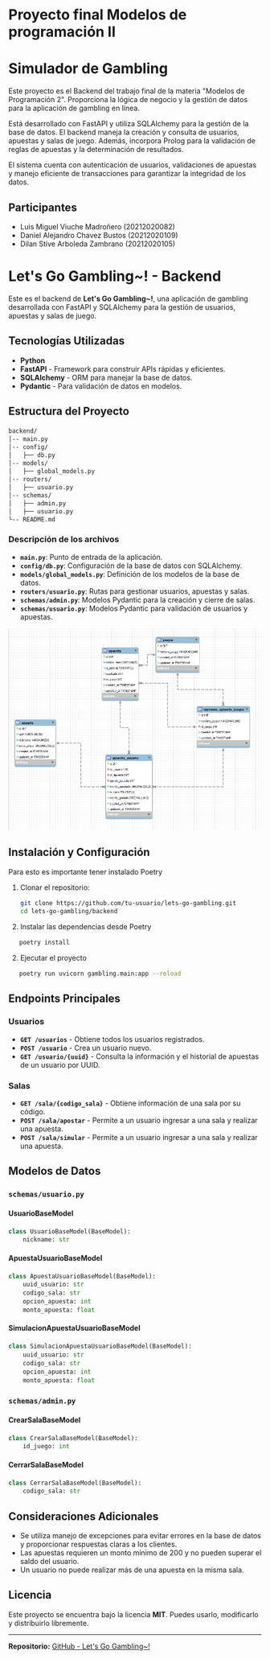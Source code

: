 # Proyecto final Modelos de programación II
# Simulador de Gambling


Este proyecto es el Backend del trabajo final de la materia "Modelos de Programación 2". Proporciona la lógica de negocio y la gestión de datos para la aplicación de gambling en línea.

Está desarrollado con FastAPI y utiliza SQLAlchemy para la gestión de la base de datos. El backend maneja la creación y consulta de usuarios, apuestas y salas de juego. Además, incorpora Prolog para la validación de reglas de apuestas y la determinación de resultados.

El sistema cuenta con autenticación de usuarios, validaciones de apuestas y manejo eficiente de transacciones para garantizar la integridad de los datos.

## Participantes
- Luis Miguel Viuche Madroñero (20212020082)
- Daniel Alejandro Chavez Bustos (20212020109)
- Dilan Stive Arboleda Zambrano (20212020105)


# Let's Go Gambling\~! - Backend

Este es el backend de **Let's Go Gambling\~!**, una aplicación de gambling desarrollada con FastAPI y SQLAlchemy para la gestión de usuarios, apuestas y salas de juego.

## Tecnologías Utilizadas

- **Python**
- **FastAPI** - Framework para construir APIs rápidas y eficientes.
- **SQLAlchemy** - ORM para manejar la base de datos.
- **Pydantic** - Para validación de datos en modelos.

## Estructura del Proyecto

```
backend/
│-- main.py
│-- config/
│   ├── db.py
│-- models/
│   ├── global_models.py
│-- routers/
│   ├── usuario.py
│-- schemas/
│   ├── admin.py
│   ├── usuario.py
└-- README.md
```

### Descripción de los archivos

- **`main.py`**: Punto de entrada de la aplicación.
- **`config/db.py`**: Configuración de la base de datos con SQLAlchemy.
- **`models/global_models.py`**: Definición de los modelos de la base de datos.
- **`routers/usuario.py`**: Rutas para gestionar usuarios, apuestas y salas.
- **`schemas/admin.py`**: Modelos Pydantic para la creación y cierre de salas.
- **`schemas/usuario.py`**: Modelos Pydantic para validación de usuarios y apuestas.


![Diagrama back](assets/diagramaback.jpeg)


## Instalación y Configuración

Para esto es importante tener instalado Poetry

1. Clonar el repositorio:

   ```sh
   git clone https://github.com/tu-usuario/lets-go-gambling.git
   cd lets-go-gambling/backend
   ```

2. Instalar las dependencias desde Poetry

```sh
   poetry install
```

2. Ejecutar el proyecto

```sh
   poetry run uvicorn gambling.main:app --reload
```

## Endpoints Principales

### Usuarios

- **`GET /usuarios`** - Obtiene todos los usuarios registrados.
- **`POST /usuario`** - Crea un usuario nuevo.
- **`GET /usuario/{uuid}`** - Consulta la información y el historial de apuestas de un usuario por UUID.

### Salas

- **`GET /sala/{codigo_sala}`** - Obtiene información de una sala por su código.
- **`POST /sala/apostar`** - Permite a un usuario ingresar a una sala y realizar una apuesta.
- **`POST /sala/simular`** - Permite a un usuario ingresar a una sala y realizar una apuesta.

## Modelos de Datos

### `schemas/usuario.py`

#### **UsuarioBaseModel**

```python
class UsuarioBaseModel(BaseModel):
    nickname: str
```

#### **ApuestaUsuarioBaseModel**

```python
class ApuestaUsuarioBaseModel(BaseModel):
    uuid_usuario: str
    codigo_sala: str
    opcion_apuesta: int
    monto_apuesta: float
```

#### **SimulacionApuestaUsuarioBaseModel**

```python
class SimulacionApuestaUsuarioBaseModel(BaseModel):
    uuid_usuario: str
    codigo_sala: str
    opcion_apuesta: int
    monto_apuesta: float
```

### `schemas/admin.py`

#### **CrearSalaBaseModel**

```python
class CrearSalaBaseModel(BaseModel):
    id_juego: int
```

#### **CerrarSalaBaseModel**

```python
class CerrarSalaBaseModel(BaseModel):
    codigo_sala: str
```


## Consideraciones Adicionales

- Se utiliza manejo de excepciones para evitar errores en la base de datos y proporcionar respuestas claras a los clientes.
- Las apuestas requieren un monto mínimo de 200 y no pueden superar el saldo del usuario.
- Un usuario no puede realizar más de una apuesta en la misma sala.

## Licencia

Este proyecto se encuentra bajo la licencia **MIT**. Puedes usarlo, modificarlo y distribuirlo libremente.

---

**Repositorio:** [GitHub - Let's Go Gambling\~!](https://github.com/tu-usuario/lets-go-gambling)


